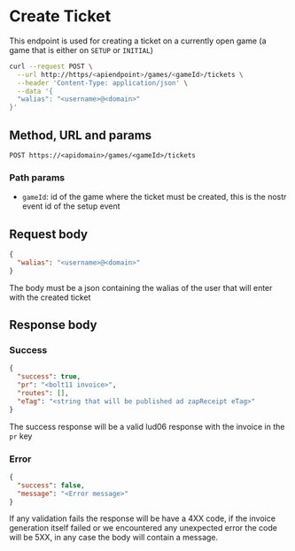 # Create Ticket

This endpoint is used for creating a ticket on a currently open game (a game that is either on `SETUP` or `INITIAL`)

```sh
curl --request POST \
  --url http://https/<apiendpoint>/games/<gameId>/tickets \
  --header 'Content-Type: application/json' \
  --data '{
  "walias": "<username>@<domain>"
}'
```

## Method, URL and params

`POST https://<apidomain>/games/<gameId>/tickets`

### Path params

- `gameId`: id of the game where the ticket must be created, this is the nostr event id of the setup event

## Request body

```json
{
  "walias": "<username>@<domain>"
}
```

The body must be a json containing the walias of the user that will enter with the created ticket

## Response body

### Success

```json
{
  "success": true,
  "pr": "<bolt11 invoice>",
  "routes": [],
  "eTag": "<string that will be published ad zapReceipt eTag>"
}
```

The success response will be a valid lud06 response with the invoice in the `pr` key

### Error

```json
{
  "success": false,
  "message": "<Error message>"
}
```

If any validation fails the response will be have a 4XX code, if the invoice generation itself failed or we encountered any unexpected error the code will be 5XX, in any case the body will contain a message.
